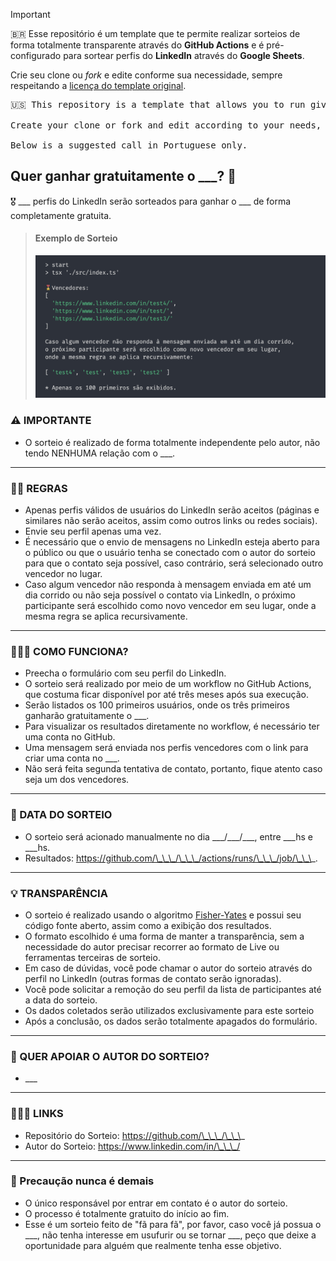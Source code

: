 > [!IMPORTANT]
> 🇧🇷 Esse repositório é um template que te permite realizar sorteios de forma totalmente transparente através do **GitHub Actions** e é pré-configurado para sortear perfis do **LinkedIn** através do **Google Sheets**.
>
> Crie seu clone ou _fork_ e edite conforme sua necessidade, sempre respeitando a [licença do template original](https://github.com/wellwelwel/google-sheets-giveaway-template/blob/main/LICENSE).
>
> <pre>🇺🇸 This repository is a template that allows you to run giveaway completely transparently via GitHub Actions and is pre-configured to sweep LinkedIn profiles via Google Sheets.
> 
> Create your clone or fork and edit according to your needs, always respecting the [license of the original template](https://github.com/wellwelwel/google-sheets-giveaway-template/blob/main/LICENSE).
> 
> Below is a suggested call in Portuguese only.</pre>

## Quer ganhar gratuitamente o \_\_\_? 🙌

🎖️ \_\_\_ perfis do LinkedIn serão sorteados para ganhar o \_\_\_ de forma completamente gratuita.

> #### Exemplo de Sorteio
>
> <img src="./.github/assets/sample.png" width="480" />

### ⚠️ IMPORTANTE <!-- Remova caso você tenha autoria sobre o prêmio -->

- O sorteio é realizado de forma totalmente independente pelo autor, não tendo NENHUMA relação com o \_\_\_.

---

### 🧑‍⚖️ REGRAS

- Apenas perfis válidos de usuários do LinkedIn serão aceitos (páginas e similares não serão aceitos, assim como outros links ou redes sociais).
- Envie seu perfil apenas uma vez.
- É necessário que o envio de mensagens no LinkedIn esteja aberto para o público ou que o usuário tenha se conectado com o autor do sorteio para que o contato seja possível, caso contrário, será selecionado outro vencedor no lugar.
- Caso algum vencedor não responda à mensagem enviada em até um dia corrido ou não seja possível o contato via LinkedIn, o próximo participante será escolhido como novo vencedor em seu lugar, onde a mesma regra se aplica recursivamente.

---

### 🧙🏻‍♂️ COMO FUNCIONA?

- Preecha o formulário com seu perfil do LinkedIn.
- O sorteio será realizado por meio de um workflow no GitHub Actions, que costuma ficar disponível por até três meses após sua execução.
- Serão listados os 100 primeiros usuários, onde os três primeiros ganharão gratuitamente o \_\_\_.
- Para visualizar os resultados diretamente no workflow, é necessário ter uma conta no GitHub.
- Uma mensagem será enviada nos perfis vencedores com o link para criar uma conta no \_\_\_.
- Não será feita segunda tentativa de contato, portanto, fique atento caso seja um dos vencedores.

---

### 📆 DATA DO SORTEIO

- O sorteio será acionado manualmente no dia \_\_\_/\_\_\_/\_\_\_, entre \_\_\_hs e \_\_\_hs.
- Resultados: https://github.com/\_\_\_/\_\_\_/actions/runs/\_\_\_/job/\_\_\_.

---

### 💡 TRANSPARÊNCIA

- O sorteio é realizado usando o algoritmo [Fisher-Yates](./src/helpers/results.ts) e possui seu código fonte aberto, assim como a exibição dos resultados.
- O formato escolhido é uma forma de manter a transparência, sem a necessidade do autor precisar recorrer ao formato de Live ou ferramentas terceiras de sorteio.
- Em caso de dúvidas, você pode chamar o autor do sorteio através do perfil no LinkedIn (outras formas de contato serão ignoradas).
- Você pode solicitar a remoção do seu perfil da lista de participantes até a data do sorteio.
- Os dados coletados serão utilizados exclusivamente para este sorteio
- Após a conclusão, os dados serão totalmente apagados do formulário.

---

### 💙 QUER APOIAR O AUTOR DO SORTEIO?

- \_\_\_

---

### 🙋🏻‍♂️ LINKS

- Repositório do Sorteio: https://github.com/\_\_\_/\_\_\_
- Autor do Sorteio: https://www.linkedin.com/in/\_\_\_/

---

### 🔐 Precaução nunca é demais

- O único responsável por entrar em contato é o autor do sorteio.
- O processo é totalmente gratuito do início ao fim.
- Esse é um sorteio feito de "fã para fã", por favor, caso você já possua o \_\_\_, não tenha interesse em usufurir ou se tornar \_\_\_, peço que deixe a oportunidade para alguém que realmente tenha esse objetivo.
